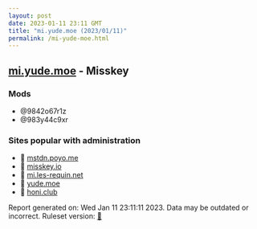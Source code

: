 ```yaml
---
layout: post
date: 2023-01-11 23:11 GMT
title: "mi.yude.moe (2023/01/11)"
permalink: /mi-yude-moe.html
---
```



## [mi.yude.moe](https://mi.yude.moe) - Misskey

### Mods
 * @9842o67r1z
 * @983y44c9xr

### Sites popular with administration

* 🐘 [mstdn.poyo.me](/mstdn-poyo-me.html)
* 🐘 [misskey.io](/misskey-io.html)
* 🐘 [mi.les-requin.net](/mi-les-requin-net.html)
* 🐘 [yude.moe](/yude-moe.html)
* 🐘 [honi.club](/honi-club.html)

Report generated on: Wed Jan 11 23:11:11 2023. Data may be outdated or incorrect.
Ruleset version: [🧁](/version-cupcake)
